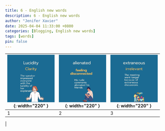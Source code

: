 ```yaml
---
title: 6 - English new words
description: 6 - English new words
author: "Jenifer Xavier"
date: 2025-04-04 11:33:00 +0800
categories: [Blogging, English new words]
tags: [words]
pin: false
---
```


| ![Idioms](/assets/img/6-english-new-words/1.png){: width="220" } | ![Idioms](/assets/img/6-english-new-words/2.png){: width="220" } | ![Idioms](/assets/img/6-english-new-words/3.png){: width="220" } |
| ---------------------------------------------------------------- | ---------------------------------------------------------------- | ---------------------------------------------------------------- |
| 1                                                                | 2                                                                | 3                                                                |

|
